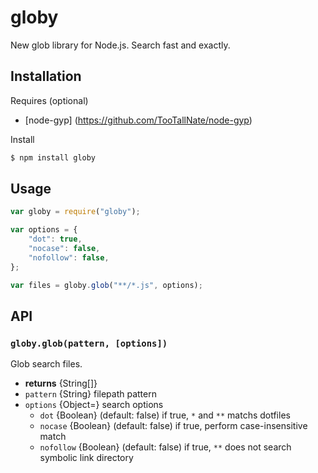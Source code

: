 globy
=====

New glob library for Node.js. Search fast and exactly.


## Installation

Requires (optional)

* [node-gyp] (https://github.com/TooTallNate/node-gyp)


Install

```sh
$ npm install globy
```

## Usage

```js
var globy = require("globy");

var options = {
    "dot": true,
    "nocase": false,
    "nofollow": false,
};

var files = globy.glob("**/*.js", options);
```


## API

### `globy.glob(pattern, [options])`

Glob search files.

* **returns** {String[]}
* `pattern` {String} filepath pattern
* `options` {Object=} search options
  * `dot`      {Boolean} (default: false) if true, `*` and `**` matchs dotfiles
  * `nocase`   {Boolean} (default: false) if true, perform case-insensitive match
  * `nofollow` {Boolean} (default: false) if true, `**` does not search symbolic link directory
